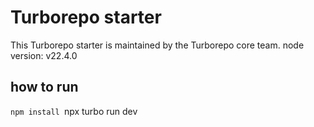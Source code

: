 # Turborepo starter

This Turborepo starter is maintained by the Turborepo core team.
node version: v22.4.0
## how to run
``npm install
``npx turbo run dev
